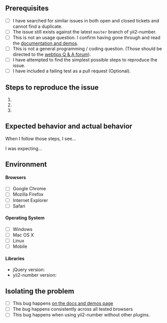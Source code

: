 ## Prerequisites

- [ ] I have searched for similar issues in both open and closed tickets and cannot find a duplicate.
- [ ] The issue still exists against the latest `master` branch of yii2-number.
- [ ] This is not an usage question. I confirm having gone through and read the [documentation and demos](http://demos.krajee.com/number).
- [ ] This is not a general programming / coding question. (Those should be directed to the [webtips Q & A forum](http://webtips.krajee.com/questions)).
- [ ] I have attempted to find the simplest possible steps to reproduce the issue.
- [ ] I have included a failing test as a pull request (Optional).

## Steps to reproduce the issue

1.
2.
3.

## Expected behavior and actual behavior

When I follow those steps, I see...

I was expecting...

## Environment

#### Browsers

- [ ] Google Chrome
- [ ] Mozilla Firefox
- [ ] Internet Explorer
- [ ] Safari

#### Operating System

- [ ] Windows
- [ ] Mac OS X
- [ ] Linux
- [ ] Mobile

#### Libraries

- jQuery version:
- yii2-number version:

## Isolating the problem

- [ ] This bug happens [on the docs and demos page](https://demos.krajee.com/number)
- [ ] The bug happens consistently across all tested browsers
- [ ] This bug happens when using yii2-number without other plugins.